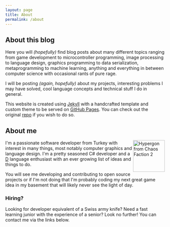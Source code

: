 ```yaml
---
layout: page
title: About
permalink: /about
---
```


## About this blog
Here you will *(hopefully)* find blog posts about many different topics ranging from game development to microcontroller
programming, image processing to language design, graphics programming to data serialization, metaprogramming to
machine learning, anything and everything in between computer science with occasional rants of pure rage.

I will be posting *(again, hopefully)* about my projects, interesting problems I may have solved, cool language concepts
and technical stuff I do in general.

This website is created using [Jekyll](https://jekyllrb.com) with a handcrafted template and custom theme to be served
 on [GitHub Pages](https://pages.github.com). You can check out the original
 [repo](https://github.com/ahmetsait/ahmetsait.github.io) if you wish to do so.

## About me
<img style="width:100px;float:right" src="{{ site.baseurl }}/assets/image/profile.png"
	alt="Hypergon from Chaos Faction 2"
	title="Hypergon from Chaos Faction 2&#x0d;I'm using it as my profile picture at various places on the web">

I'm a passionate software developer from Turkey with interest in many things, most notably computer graphics and
language design. I'm a pretty seasoned C# developer and a [D](https://dlang.org) language enthusiast with an ever
growing list of ideas and things to do.

You will see me developing and contributing to open source projects or if I'm not doing that I'm probably coding my next
great game idea in my basement that will likely never see the light of day.

### Hiring?
Looking for developer equivalent of a Swiss army knife? Need a fast learning junior with the experience of a senior?
Look no further! You can contact me via the links below.
